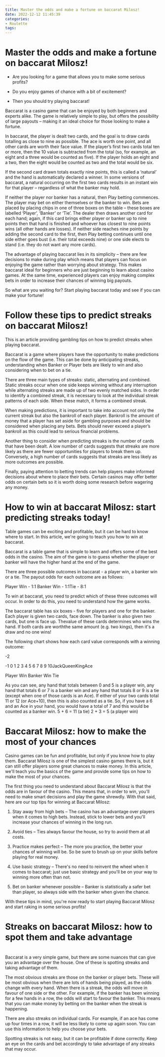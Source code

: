 ```yaml
---
title: Master the odds and make a fortune on baccarat Milosz!
date: 2022-12-12 11:45:39
categories:
- Roulette
tags:
---
```



#  Master the odds and make a fortune on baccarat Milosz!

* Are you looking for a game that allows you to make some serious profits?

* Do you enjoy games of chance with a bit of excitement?

* Then you should try playing baccarat!

Baccarat is a casino game that can be enjoyed by both beginners and experts alike. The game is relatively simple to play, but offers the possibility of large payouts – making it an ideal choice for those looking to make a fortune.

In baccarat, the player is dealt two cards, and the goal is to draw cards totalling as close to nine as possible. The ace is worth one point, and all other cards are worth their face value. If the player’s first two cards total ten or more, then the 10 value is subtracted from the total (so, for example, an eight and a three would be counted as five). If the player holds an eight and a two, then the eight would be counted as two and the total would be six.

If the second card drawn totals exactly nine points, this is called a ‘natural’ and the hand is automatically declared a winner. In some versions of baccarat, a natural occurring on the first two cards results in an instant win for that player – regardless of what the banker may hold.

If neither the player nor banker has a natural, then Play betting commences. The player may bet on either themselves or the banker to win. Bets are placed by placing chips in one of three boxes on the table – these boxes are labelled ‘Player’, ‘Banker’ or ‘Tie’. The dealer then draws another card for each hand; again, if this card brings either player or banker up to nine points then that hand is finished and whoever has closest to nine points wins (all other hands are losses). If neither side reaches nine points by adding the second card to the first, then Play betting continues until one side either goes bust (i.e. their total exceeds nine) or one side elects to stand (i.e. they do not want any more cards). 

The advantage of playing baccarat lies in its simplicity – there are few decisions to make during play which means that players can focus on enjoying the game rather than worrying about strategy. This makes baccarat ideal for beginners who are just beginning to learn about casino games. At the same time, experienced players can enjoy making complex bets in order to increase their chances of winning big payouts. 


 So what are you waiting for? Start playing baccarat today and see if you can make your fortune!

#  Follow these tips to predict streaks on baccarat Milosz!

This is an article providing gambling tips on how to predict streaks when playing baccarat.

Baccarat is a game where players have the opportunity to make predictions on the flow of the game. This can be done by anticipating streaks, understanding when Banker or Player bets are likely to win and also considering when to bet on a tie.

There are three main types of streaks: static, alternating and combined. Static streaks occur when one side keeps winning without any interruption while alternating streaks are made up of two evenly matched sides. In order to identify a combined streak, it is necessary to look at the individual streak patterns of each side. When these match, it forms a combined streak.

When making predictions, it is important to take into account not only the current streak but also the bankroll of each player. Bankroll is the amount of money that a player has set aside for gambling purposes and should be considered when placing any bets. Bets should never exceed a player’s bankroll as this could lead to serious financial problems.

Another thing to consider when predicting streaks is the number of cards that have been dealt. A low number of cards suggests that streaks are more likely as there are fewer opportunities for players to break them up. Conversely, a high number of cards suggests that streaks are less likely as more outcomes are possible.

Finally, paying attention to betting trends can help players make informed decisions about where to place their bets. Certain casinos may offer better odds on certain bets so it is worth doing some research before wagering any money.

#  How to win at baccarat Milosz: start predicting streaks today!

Table games can be exciting and profitable, but it can be hard to know where to start. In this article, we're going to teach you how to win at baccarat.

Baccarat is a table game that is simple to learn and offers some of the best odds in the casino. The aim of the game is to guess whether the player or banker will have the higher hand at the end of the game.

There are three possible outcomes in baccarat - a player win, a banker win or a tie. The payout odds for each outcome are as follows:

Player Win - 1:1
Banker Win - 1:1Tie - 8:1

To win at baccarat, you need to predict which of these three outcomes will occur. In order to do this, you need to understand how the game works.

The baccarat table has six boxes - five for players and one for the banker. Each player is given two cards, face down. The banker is also given two cards, but one is face up. Thevalue of these cards determines who wins the hand. If both cards are worththe same amount (e.g. two kings), then it's a draw and no one wins!

The following chart shows how each card value corresponds with a winning outcome:




 



 

 

-2 

-1  0  1 2 3 4 5 6 7 8 9 10JackQueenKingAce

Player Win 		Banker Win 		Tie




As you can see, any hand that totals between 0 and 5 is a player win, any hand that totals 6 or 7 is a banker win and any hand that totals 8 or 9 is a tie (except when one of those cards is an Ace). If either of your two cards total 11 or 12 (or Ace+10), then this is also counted as a tie. So, if you have a 6 and an Ace in your hand, you would have a total of 7 and this would be counted as a banker win.
5 + 6 = 11 (a tie) 
2 + 3 = 5 (a player win)

#  Baccarat Milosz: how to make the most of your chances

Casino games can be fun and profitable, but only if you know how to play them. Baccarat Milosz is one of the simplest casino games there is, but it can still offer players some great chances to make money. In this article, we'll teach you the basics of the game and provide some tips on how to make the most of your chances.

The first thing you need to understand about Baccarat Milosz is that the odds are in favour of the casino. This means that, in order to win, you'll need to make smart decisions and play the game shrewdly. With that said, here are our top tips for winning at Baccarat Milosz:

1. Stay away from high bets – The casino has an advantage over players when it comes to high bets. Instead, stick to lower bets and you'll increase your chances of winning in the long run.

2. Avoid ties – Ties always favour the house, so try to avoid them at all costs.

3. Practice makes perfect – The more you practice, the better your chances of winning will be. So be sure to brush up on your skills before playing for real money.

4. Use basic strategy – There's no need to reinvent the wheel when it comes to baccarat; just use basic strategy and you'll be on your way to winning more often than not.

5. Bet on banker whenever possible – Banker is statistically a safer bet than player, so always side with the banker when given the chance.

With these tips in mind, you're now ready to start playing Baccarat Milosz and start raking in some serious profits!

#  Streaks on baccarat Milosz: how to spot them and take advantage

#

Baccarat is a very simple game, but there are some nuances that can give you an advantage over the house. One of these is spotting streaks and taking advantage of them.

The most obvious streaks are those on the banker or player bets. These will be most obvious when there are lots of hands being played, as the odds change with every hand. When there is a streak, the odds will move in favour of one side or the other. For example, if the banker has been winning for a few hands in a row, the odds will start to favour the banker. This means that you can make money by betting on the banker when the streak is happening.

There are also streaks on individual cards. For example, if an ace has come up four times in a row, it will be less likely to come up again soon. You can use this information to help you choose your bets.

Spotting streaks is not easy, but it can be profitable if done correctly. Keep an eye on the cards and bet accordingly to take advantage of any streaks that may occur.